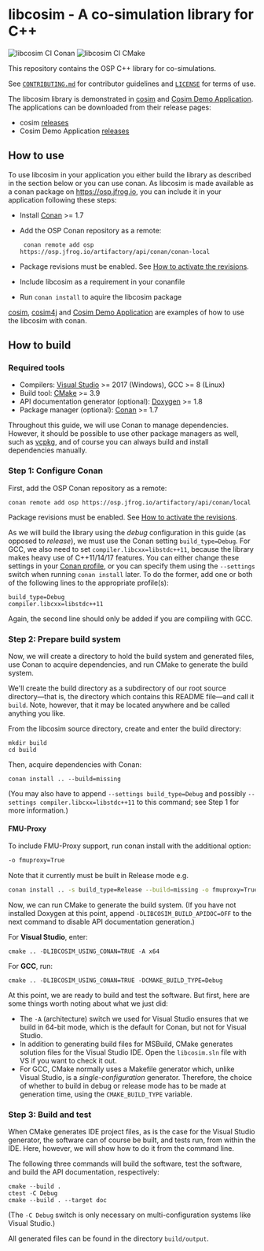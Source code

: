 libcosim - A co-simulation library for C++
==========================================
![libcosim CI Conan](https://github.com/open-simulation-platform/libcosim/workflows/libcosim%20CI%20Conan/badge.svg)
![libcosim CI CMake](https://github.com/open-simulation-platform/libcosim/workflows/libcosim%20CI%20CMake/badge.svg)

This repository contains the OSP C++ library for co-simulations.
 
See [`CONTRIBUTING.md`] for contributor guidelines and [`LICENSE`] for
terms of use.

The libcosim library is demonstrated in [cosim](https://github.com/open-simulation-platform/cosim-cli) and 
[Cosim Demo Application](https://github.com/open-simulation-platform/cosim-demo-app).
The applications can be downloaded from their release pages: 
- cosim [releases](https://github.com/open-simulation-platform/cosim-cli/releases)
- Cosim Demo Application [releases](https://github.com/open-simulation-platform/cosim-demo-app/releases)  
 
How to use
------------
To use libcosim in your application you either build the library as described 
in the section below or you can use conan. As libcosim is made available as a 
conan package on https://osp.jfrog.io, you can include it in your application
following these steps:

* Install [Conan] >= 1.7
* Add the OSP Conan repository as a remote: 

       conan remote add osp https://osp.jfrog.io/artifactory/api/conan/conan-local
* Package revisions must be enabled. See [How to activate the revisions].
* Include libcosim as a requirement in your conanfile 
* Run `conan install` to aquire the libcosim package

[cosim], [cosim4j] and [Cosim Demo Application] are examples of how to use the libcosim with conan.

How to build
------------

### Required tools

  * Compilers: [Visual Studio] >= 2017 (Windows), GCC >= 8 (Linux)
  * Build tool: [CMake] >= 3.9
  * API documentation generator (optional): [Doxygen] >= 1.8
  * Package manager (optional): [Conan] >= 1.7

Throughout this guide, we will use Conan to manage dependencies.  However, it
should be possible to use other package managers as well, such as [vcpkg], and
of course you can always build and install dependencies manually.

### Step 1: Configure Conan

First, add the OSP Conan repository as a remote:

    conan remote add osp https://osp.jfrog.io/artifactory/api/conan/local

Package revisions must be enabled. See [How to activate the revisions].

As we will build the library using the *debug* configuration in this guide (as
opposed to *release*), we must use the Conan setting `build_type=Debug`.  For
GCC, we also need to set `compiler.libcxx=libstdc++11`, because the library
makes heavy use of C++11/14/17 features.  You can either change these settings
in your [Conan profile], or you can specify them using the `--settings` switch
when running `conan install` later. To do the former, add one or both of the
following lines to the appropriate profile(s):

    build_type=Debug
    compiler.libcxx=libstdc++11

Again, the second line should only be added if you are compiling with GCC.


### Step 2: Prepare build system

Now, we will create a directory to hold the build system and generated files,
use Conan to acquire dependencies, and run CMake to generate the build system.

We'll create the build directory as a subdirectory of our root source
directory—that is, the directory which contains this README file—and call it
`build`.  Note, however, that it may be located anywhere and be called anything
you like.

From the libcosim source directory, create and enter the build directory:

    mkdir build
    cd build

Then, acquire dependencies with Conan:

    conan install .. --build=missing

(You may also have to append `--settings build_type=Debug` and possibly
`--settings compiler.libcxx=libstdc++11` to this command; see Step 1 for more
information.)

#### FMU-Proxy
To include FMU-Proxy support, run conan install with the additional option:
```bash
-o fmuproxy=True
```
Note that it currently must be built in Release mode e.g.
```bash
conan install .. -s build_type=Release --build=missing -o fmuproxy=True
```

Now, we can run CMake to generate the build system.  (If you have not installed
Doxygen at this point, append `-DLIBCOSIM_BUILD_APIDOC=OFF` to the next command
to disable API documentation generation.)

For **Visual Studio**, enter:

    cmake .. -DLIBCOSIM_USING_CONAN=TRUE -A x64

For **GCC**, run:

    cmake .. -DLIBCOSIM_USING_CONAN=TRUE -DCMAKE_BUILD_TYPE=Debug

At this point, we are ready to build and test the software.  But first, here are
some things worth noting about what we just did:

  * The `-A` (architecture) switch we used for Visual Studio ensures that we build
    in 64-bit mode, which is the default for Conan, but not for Visual Studio.
  * In addition to generating build files for MSBuild, CMake generates solution
    files for the Visual Studio IDE.  Open the `libcosim.sln` file with VS if you
    want to check it out.
  * For GCC, CMake normally uses a Makefile generator which, unlike Visual
    Studio, is a *single-configuration* generator.  Therefore, the choice of
    whether to build in debug or release mode has to be made at generation time,
    using the `CMAKE_BUILD_TYPE` variable.

### Step 3: Build and test

When CMake generates IDE project files, as is the case for the Visual Studio
generator, the software can of course be built, and tests run, from within the
IDE.  Here, however, we will show how to do it from the command line.

The following three commands will build the software, test the software, and
build the API documentation, respectively:

    cmake --build .
    ctest -C Debug
    cmake --build . --target doc

(The `-C Debug` switch is only necessary on multi-configuration systems like
Visual Studio.)

All generated files can be found in the directory `build/output`.


[`CONTRIBUTING.md`]: ./CONTRIBUTING.md
[`LICENSE`]: ./LICENSE
[Visual Studio]: https://visualstudio.microsoft.com
[CMake]: https://cmake.org
[Doxygen]: http://www.doxygen.org
[Conan]: https://conan.io
[vcpkg]: https://github.com/Microsoft/vcpkg
[Conan profile]: https://docs.conan.io/en/latest/using_packages/using_profiles.html
[cosim]: https://github.com/open-simulation-platform/cosim-cli/blob/master/conanfile.txt
[Cosim Demo Application]: https://github.com/open-simulation-platform/cosim-demo-app/blob/master/conanfile.txt
[cosim4j]: https://github.com/open-simulation-platform/cosim4j/blob/master/cosim4j-native/conanfile.txt
[How to activate the revisions]:https://docs.conan.io/en/latest/versioning/revisions.html?highlight=revisions#how-to-activate-the-revisions
